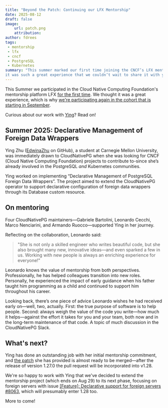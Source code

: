 ```yaml
---
title: "Beyond the Patch: Continuing our LFX Mentorship"
date: 2025-08-12
draft: false
image:
    url: patch.png
    attribution:
author: fdrees
tags:
 - mentorship
 - lfx
 - cncf
 - PostgreSQL
 - Kubernetes
summary: "This summer marked our first time joining the CNCF’s LFX mentorship program—and 
it was such a great experience that we couldn’t wait to share it with you."
---
```


This Summer we participated in the Cloud Native Computing Foundation's mentorship 
platform LFX [for the first time](https://cloudnative-pg.io/blog/lfx-cncf-mentorship/). We thought it was a great experience, 
which is why [we're participating again in the cohort that is starting in September](https://cloudnative-pg.io/blog/2025-term3-lfx-cncf-mentorship/). 

Curious about our work with [Ying](https://cloudnative-pg.io/blog/contributor-highlight-ying-zhu/)? Read on!

## Summer 2025: Declarative Management of Foreign Data Wrappers

Ying Zhu ([EdwinaZhu](https://github.com/EdwinaZhu) on GitHub), a student at Carnegie Mellon University, was 
immediately drawn to CloudNativePG when she was looking for CNCF (Cloud Native 
Computing Foundation) projects to contribute to-since she’s already involved in 
the PostgreSQL _and_ Kubernetes communities.

Ying worked on implementing “Declarative Management of PostgreSQL Foreign Data 
Wrappers”. The project aimed to extend the CloudNativePG operator to support 
declarative configuration of foreign data wrappers through its Database custom 
resource. 

## On mentoring

Four CloudNativePG maintainers—Gabriele Bartolini, Leonardo Cecchi, Marco 
Nenciarini, and Armando Ruocco—supported Ying in her journey.

Reflecting on the collaboration, Leonardo said:

> "She is not only a skilled engineer who writes beautiful code, but she also 
brought many new, innovative ideas—and even sparked a few in us. Working with 
new people is always an enriching experience for everyone!"

Leonardo knows the value of mentorship from both perspectives. Professionally, 
he has helped colleagues transition into new roles. Personally, he experienced 
the impact of early guidance when his father taught him programming as a child 
and continued to support him throughout his career.

Looking back, there’s one piece of advice Leonardo wishes he had received early 
on—well, two, actually. First: the true purpose of software is to help people. 
Second: always weigh the value of the code you write—how much it helps—against 
the effort it takes for you and your team, both now and in the long-term 
maintenance of that code. A topic of much discussion in the CloudNativePG Slack. 

## What's next?

Ying has done an outstanding job with her initial mentorship commitment, and 
[the patch](https://github.com/cloudnative-pg/cloudnative-pg/pull/7942) she 
has provided is almost ready to be merged—after the release of version 1.27.0 
the pull request will be incorporated into v1.28.

We're so happy to work with Ying that we've decided to extend the mentorship 
project (which ends on Aug 29) to its next phase, focusing on foreign servers 
with issue [[Feature]: Declarative support for foreign servers #8063](https://github.com/cloudnative-pg/cloudnative-pg/issues/8063), 
which will presumably enter 1.28 too.

More to come!